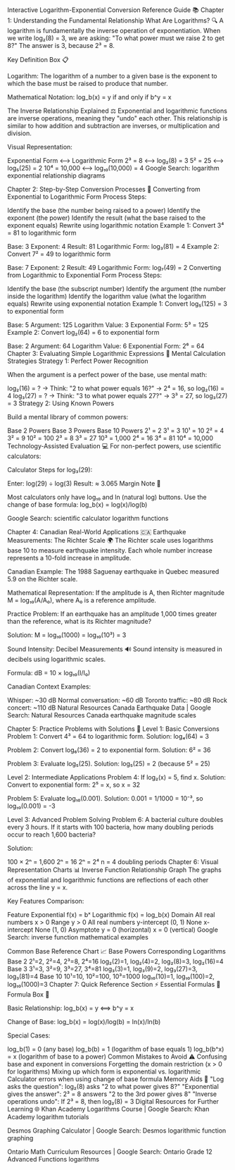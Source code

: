 Interactive Logarithm-Exponential Conversion Reference Guide 📚
Chapter 1: Understanding the Fundamental Relationship
What Are Logarithms? 🔍
A logarithm is fundamentally the inverse operation of exponentiation. When we write log₂(8) = 3, we are asking: "To what power must we raise 2 to get 8?" The answer is 3, because 2³ = 8.

Key Definition Box 📋

Logarithm: The logarithm of a number to a given base is the exponent to which the base must be raised to produce that number.

Mathematical Notation: log_b(x) = y if and only if b^y = x

The Inverse Relationship Explained ⚖️
Exponential and logarithmic functions are inverse operations, meaning they "undo" each other. This relationship is similar to how addition and subtraction are inverses, or multiplication and division.

Visual Representation:

Exponential Form	⟷	Logarithmic Form
2³ = 8	⟷	log₂(8) = 3
5² = 25	⟷	log₅(25) = 2
10⁴ = 10,000	⟷	log₁₀(10,000) = 4
Google Search: logarithm exponential relationship diagrams

Chapter 2: Step-by-Step Conversion Processes 🔄
Converting from Exponential to Logarithmic Form
Process Steps:

Identify the base (the number being raised to a power)
Identify the exponent (the power)
Identify the result (what the base raised to the exponent equals)
Rewrite using logarithmic notation
Example 1: Convert 3⁴ = 81 to logarithmic form

Base: 3
Exponent: 4
Result: 81
Logarithmic Form: log₃(81) = 4
Example 2: Convert 7² = 49 to logarithmic form

Base: 7
Exponent: 2
Result: 49
Logarithmic Form: log₇(49) = 2
Converting from Logarithmic to Exponential Form
Process Steps:

Identify the base (the subscript number)
Identify the argument (the number inside the logarithm)
Identify the logarithm value (what the logarithm equals)
Rewrite using exponential notation
Example 1: Convert log₅(125) = 3 to exponential form

Base: 5
Argument: 125
Logarithm Value: 3
Exponential Form: 5³ = 125
Example 2: Convert log₂(64) = 6 to exponential form

Base: 2
Argument: 64
Logarithm Value: 6
Exponential Form: 2⁶ = 64
Chapter 3: Evaluating Simple Logarithmic Expressions 🧮
Mental Calculation Strategies
Strategy 1: Perfect Power Recognition

When the argument is a perfect power of the base, use mental math:

log₂(16) = ? → Think: "2 to what power equals 16?" → 2⁴ = 16, so log₂(16) = 4
log₃(27) = ? → Think: "3 to what power equals 27?" → 3³ = 27, so log₃(27) = 3
Strategy 2: Using Known Powers

Build a mental library of common powers:

Base 2 Powers	Base 3 Powers	Base 10 Powers
2¹ = 2	3¹ = 3	10¹ = 10
2² = 4	3² = 9	10² = 100
2³ = 8	3³ = 27	10³ = 1,000
2⁴ = 16	3⁴ = 81	10⁴ = 10,000
Technology-Assisted Evaluation 💻
For non-perfect powers, use scientific calculators:

Calculator Steps for log₃(29):

Enter: log(29) ÷ log(3)
Result: ≈ 3.065
Margin Note 📝

Most calculators only have log₁₀ and ln (natural log) buttons. Use the change of base formula: log_b(x) = log(x)/log(b)

Google Search: scientific calculator logarithm functions

Chapter 4: Canadian Real-World Applications 🇨🇦
Earthquake Measurements: The Richter Scale 🌍
The Richter scale uses logarithms base 10 to measure earthquake intensity. Each whole number increase represents a 10-fold increase in amplitude.

Canadian Example: The 1988 Saguenay earthquake in Quebec measured 5.9 on the Richter scale.

Mathematical Representation: If the amplitude is A, then Richter magnitude M = log₁₀(A/A₀), where A₀ is a reference amplitude.

Practice Problem: If an earthquake has an amplitude 1,000 times greater than the reference, what is its Richter magnitude?

Solution: M = log₁₀(1000) = log₁₀(10³) = 3

Sound Intensity: Decibel Measurements 🔊
Sound intensity is measured in decibels using logarithmic scales.

Formula: dB = 10 × log₁₀(I/I₀)

Canadian Context Examples:

Whisper: ~30 dB
Normal conversation: ~60 dB
Toronto traffic: ~80 dB
Rock concert: ~110 dB
Natural Resources Canada Earthquake Data | Google Search: Natural Resources Canada earthquake magnitude scales

Chapter 5: Practice Problems with Solutions 📝
Level 1: Basic Conversions
Problem 1: Convert 4³ = 64 to logarithmic form. Solution: log₄(64) = 3

Problem 2: Convert log₆(36) = 2 to exponential form. Solution: 6² = 36

Problem 3: Evaluate log₅(25). Solution: log₅(25) = 2 (because 5² = 25)

Level 2: Intermediate Applications
Problem 4: If log₂(x) = 5, find x. Solution: Convert to exponential form: 2⁵ = x, so x = 32

Problem 5: Evaluate log₁₀(0.001). Solution: 0.001 = 1/1000 = 10⁻³, so log₁₀(0.001) = -3

Level 3: Advanced Problem Solving
Problem 6: A bacterial culture doubles every 3 hours. If it starts with 100 bacteria, how many doubling periods occur to reach 1,600 bacteria?

Solution:

100 × 2ⁿ = 1,600
2ⁿ = 16
2ⁿ = 2⁴
n = 4 doubling periods
Chapter 6: Visual Representation Charts 📊
Inverse Function Relationship Graph
The graphs of exponential and logarithmic functions are reflections of each other across the line y = x.

Key Features Comparison:

Feature	Exponential f(x) = bˣ	Logarithmic f(x) = log_b(x)
Domain	All real numbers	x > 0
Range	y > 0	All real numbers
y-intercept	(0, 1)	None
x-intercept	None	(1, 0)
Asymptote	y = 0 (horizontal)	x = 0 (vertical)
Google Search: inverse function mathematical examples

Common Base Reference Chart 📈
Base	Powers	Corresponding Logarithms
Base 2	2¹=2, 2²=4, 2³=8, 2⁴=16	log₂(2)=1, log₂(4)=2, log₂(8)=3, log₂(16)=4
Base 3	3¹=3, 3²=9, 3³=27, 3⁴=81	log₃(3)=1, log₃(9)=2, log₃(27)=3, log₃(81)=4
Base 10	10¹=10, 10²=100, 10³=1000	log₁₀(10)=1, log₁₀(100)=2, log₁₀(1000)=3
Chapter 7: Quick Reference Section ⚡
Essential Formulas 📐
Formula Box 🔢

Basic Relationship: log_b(x) = y ⟺ b^y = x

Change of Base: log_b(x) = log(x)/log(b) = ln(x)/ln(b)

Special Cases:

log_b(1) = 0 (any base)
log_b(b) = 1 (logarithm of base equals 1)
log_b(b^x) = x (logarithm of base to a power)
Common Mistakes to Avoid ⚠️
Confusing base and exponent in conversions
Forgetting the domain restriction (x > 0 for logarithms)
Mixing up which form is exponential vs. logarithmic
Calculator errors when using change of base formula
Memory Aids 🧠
"Log asks the question": log₂(8) asks "2 to what power gives 8?"
"Exponential gives the answer": 2³ = 8 answers "2 to the 3rd power gives 8"
"Inverse operations undo": If 2³ = 8, then log₂(8) = 3
Digital Resources for Further Learning 🌐
Khan Academy Logarithms Course | Google Search: Khan Academy logarithm tutorials

Desmos Graphing Calculator | Google Search: Desmos logarithmic function graphing

Ontario Math Curriculum Resources | Google Search: Ontario Grade 12 Advanced Functions logarithms

